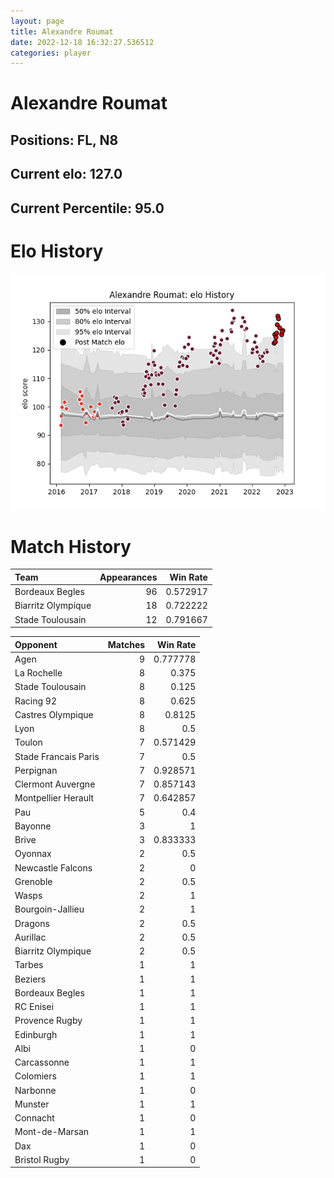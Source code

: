 ```yaml
---  
layout: page  
title: Alexandre Roumat  
date: 2022-12-18 16:32:27.536512  
categories: player  
---
```

# Alexandre Roumat

## Positions: FL, N8

## Current elo: 127.0

## Current Percentile: 95.0

# Elo History


![elo history](history_AlexandreRoumat.png)
# Match History


| Team               |   Appearances |   Win Rate |
|:-------------------|--------------:|-----------:|
| Bordeaux Begles    |            96 |   0.572917 |
| Biarritz Olympique |            18 |   0.722222 |
| Stade Toulousain   |            12 |   0.791667 |

| Opponent             |   Matches |   Win Rate |
|:---------------------|----------:|-----------:|
| Agen                 |         9 |   0.777778 |
| La Rochelle          |         8 |   0.375    |
| Stade Toulousain     |         8 |   0.125    |
| Racing 92            |         8 |   0.625    |
| Castres Olympique    |         8 |   0.8125   |
| Lyon                 |         8 |   0.5      |
| Toulon               |         7 |   0.571429 |
| Stade Francais Paris |         7 |   0.5      |
| Perpignan            |         7 |   0.928571 |
| Clermont Auvergne    |         7 |   0.857143 |
| Montpellier Herault  |         7 |   0.642857 |
| Pau                  |         5 |   0.4      |
| Bayonne              |         3 |   1        |
| Brive                |         3 |   0.833333 |
| Oyonnax              |         2 |   0.5      |
| Newcastle Falcons    |         2 |   0        |
| Grenoble             |         2 |   0.5      |
| Wasps                |         2 |   1        |
| Bourgoin-Jallieu     |         2 |   1        |
| Dragons              |         2 |   0.5      |
| Aurillac             |         2 |   0.5      |
| Biarritz Olympique   |         2 |   0.5      |
| Tarbes               |         1 |   1        |
| Beziers              |         1 |   1        |
| Bordeaux Begles      |         1 |   1        |
| RC Enisei            |         1 |   1        |
| Provence Rugby       |         1 |   1        |
| Edinburgh            |         1 |   1        |
| Albi                 |         1 |   0        |
| Carcassonne          |         1 |   1        |
| Colomiers            |         1 |   1        |
| Narbonne             |         1 |   0        |
| Munster              |         1 |   1        |
| Connacht             |         1 |   0        |
| Mont-de-Marsan       |         1 |   1        |
| Dax                  |         1 |   0        |
| Bristol Rugby        |         1 |   0        |